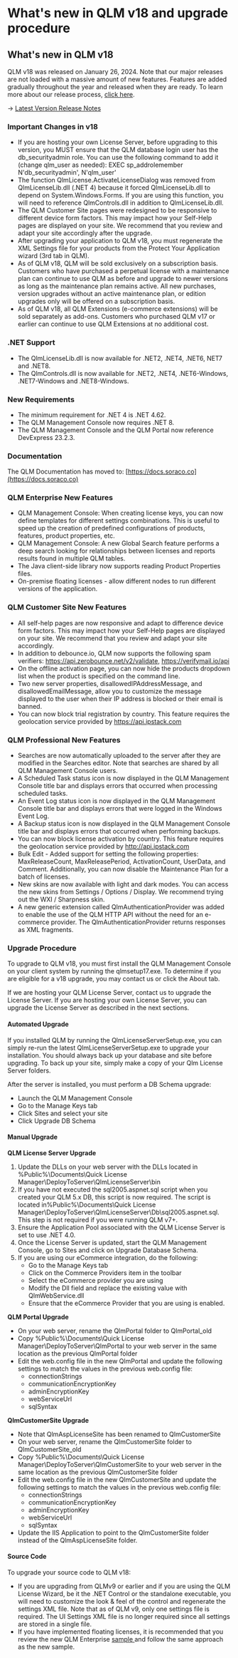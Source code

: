 # What's new in QLM v18 and upgrade procedure

## What's new in QLM v18

QLM v18 was released on January 26, 2024. Note that our major releases are not loaded with a massive amount of new features. Features are added gradually throughout the year and released when they are ready. To learn more about our release process, [click here](https://docs.soraco.co/docs/blog/iterative-releases).

\-> [Latest Version Release Notes](https://soraco.co/products/qlm/ReleaseNotes.html)

### Important Changes in v18 <a href="#h_01h95qq4d75t05j62drs5q0gz6" id="h_01h95qq4d75t05j62drs5q0gz6"></a>

* If you are hosting your own License Server, before upgrading to this version, you MUST ensure that the QLM database login user has the db\_securityadmin role. You can use the following command to add it (change qlm\_user as needed): EXEC sp\_addrolemember N'db\_securityadmin', N'qlm\_user'
* The function QlmLicense.ActivateLicenseDialog was removed from QlmLicenseLib.dll (.NET 4) because it forced QlmLicenseLib.dll to depend on System.Windows.Forms. If you are using this function, you will need to reference QlmControls.dll in addition to QlmLicenseLib.dll.
* The QLM Customer Site pages were redesigned to be responsive to different device form factors. This may impact how your Self-Help pages are displayed on your site. We recommend that you review and adapt your site accordingly after the upgrade.
* After upgrading your application to QLM v18, you must regenerate the XML Settings file for your products from the Protect Your Application wizard (3rd tab in QLM).
* As of QLM v18, QLM will be sold exclusively on a subscription basis. Customers who have purchased a perpetual license with a maintenance plan can continue to use QLM as before and upgrade to newer versions as long as the maintenance plan remains active. All new purchases, version upgrades without an active maintenance plan, or edition upgrades only will be offered on a subscription basis.
* As of QLM v18, all QLM Extensions (e-commerce extensions) will be sold separately as add-ons. Customers who purchased QLM v17 or earlier can continue to use QLM Extensions at no additional cost.

### .NET Support

* The QlmLicenseLib.dll is now available for .NET2, .NET4, .NET6, NET7 and .NET8.
* The QlmControls.dll is now available for .NET2, .NET4, .NET6-Windows, .NET7-Windows and .NET8-Windows.

### New Requirements

* The minimum requirement for .NET 4 is .NET 4.62.
* The QLM Management Console now requires .NET 8.
* The QLM Management Console and the QLM Portal now reference DevExpress 23.2.3.

### Documentation

The QLM Documentation has moved to: [https://docs.soraco.co](https://docs.soraco.co)

### QLM Enterprise New Features

* QLM Management Console: When creating license keys, you can now define templates for different settings combinations. This is useful to speed up the creation of predefined configurations of products, features, product properties, etc.
* QLM Management Console: A new Global Search feature performs a deep search looking for relationships between licenses and reports results found in multiple QLM tables.
* The Java client-side library now supports reading Product Properties files.
* On-premise floating licenses - allow different nodes to run different versions of the application.

### QLM Customer Site New Features

* All self-help pages are now responsive and adapt to difference device form factors. This may impact how your Self-Help pages are displayed on your site. We recommend that you review and adapt your site accordingly.
* In addition to debounce.io, QLM now supports the following spam verifiers: https://api.zerobounce.net/v2/validate, https://verifymail.io/api
* On the offline activation page, you can now hide the products dropdown list when the product is specified on the command line.
* Two new server properties, disallowedIPAddressMessage, and disallowedEmailMessage, allow you to customize the message displayed to the user when their IP address is blocked or their email is banned.
* You can now block trial registration by country. This feature requires the geolocation service provided by https://api.ipstack.com

### QLM Professional New Features

* Searches are now automatically uploaded to the server after they are modified in the Searches editor. Note that searches are shared by all QLM Management Console users.
* A Scheduled Task status icon is now displayed in the QLM Management Console title bar and displays errors that occurred when processing scheduled tasks.
* An Event Log status icon is now displayed in the QLM Management Console title bar and displays errors that were logged in the Windows Event Log.
* A Backup status icon is now displayed in the QLM Management Console title bar and displays errors that occurred when performing backups.
* You can now block license activation by country. This feature requires the geolocation service provided by http://api.ipstack.com
* Bulk Edit - Added support for setting the following properties: MaxReleaseCount, MaxReleasePeriod, ActivationCount, UserData, and Comment. Additionally, you can now disable the Maintenance Plan for a batch of licenses.
* New skins are now available with light and dark modes. You can access the new skins from Settings / Options / Display. We recommend trying out the WXI / Sharpness skin.
* A new generic extension called QlmAuthenticationProvider was added to enable the use of the QLM HTTP API without the need for an e-commerce provider. The QlmAuthenticationProvider returns responses as XML fragments.

### Upgrade Procedure

To upgrade to QLM v18, you must first install the QLM Management Console on your client system by running the qlmsetup17.exe. To determine if you are eligible for a v18 upgrade, you may contact us or click the About tab.

If we are hosting your QLM License Server, contact us to upgrade the License Server. If you are hosting your own License Server, you can upgrade the License Server as described in the next sections.

#### Automated Upgrade

If you installed QLM by running the QlmLicenseServerSetup.exe, you can simply re-run the latest QlmLicenseServerSetup.exe to upgrade your installation. You should always back up your database and site before upgrading. To back up your site, simply make a copy of your Qlm License Server folders.

After the server is installed, you must perform a DB Schema upgrade:

* Launch the QLM Management Console
* Go to the Manage Keys tab
* Click Sites and select your site
* Click Upgrade DB Schema

#### Manual Upgrade

**QLM License Server Upgrade**

1. Update the DLLs on your web server with the DLLs located in %Public%\Documents\Quick License Manager\DeployToServer\QlmLicenseServer\bin
2. If you have not executed the sql2005.aspnet.sql script when you created your QLM 5.x DB, this script is now required. The script is located in%Public%\Documents\Quick License Manager\DeployToServer\QlmLicenseServer\Db\sql2005.aspnet.sql. This step is not required if you were running QLM v7+.
3. Ensure the Application Pool associated with the QLM License Server is set to use .NET 4.0.
4. Once the License Server is updated, start the QLM Management Console, go to Sites and click on Upgrade Database Schema.
5. If you are using our eCommerce integration, do the following:
   * Go to the Manage Keys tab
   * Click on the Commerce Providers item in the toolbar
   * Select the eCommerce provider you are using
   * Modify the Dll field and replace the existing value with QlmWebService.dll
   * Ensure that the eCommerce Provider that you are using is enabled.

**QLM Portal Upgrade**

* On your web server, rename the QlmPortal folder to QlmPortal\_old
* Copy %Public%\Documents\Quick License Manager\DeployToServer\QlmPortal to your web server in the same location as the previous QlmPortal folder
* Edit the web.config file in the new QlmPortal and update the following settings to match the values in the previous web.config file:
  * connectionStrings
  * communicationEncryptionKey
  * adminEncryptionKey
  * webServiceUrl
  * sqlSyntax

**QlmCustomerSite Upgrade**

* Note that QlmAspLicenseSite has been renamed to QlmCustomerSite
* On your web server, rename the QlmCustomerSite folder to QlmCustomerSite\_old
* Copy %Public%\Documents\Quick License Manager\DeployToServer\QlmCustomerSite to your web server in the same location as the previous QlmCustomerSite folder
* Edit the web.config file in the new QlmCustomerSite and update the following settings to match the values in the previous web.config file:
  * connectionStrings
  * communicationEncryptionKey
  * adminEncryptionKey
  * webServiceUrl
  * sqlSyntax
* Update the IIS Application to point to the QlmCustomerSite folder instead of the QlmAspLicenseSite folder.

#### Source Code

To upgrade your source code to QLM v18:

* If you are upgrading from QLMv9 or earlier and if you are using the QLM License Wizard, be it the .NET Control or the standalone executable, you will need to customize the look & feel of the control and regenerate the settings XML file. Note that as of QLM v9, only one settings file is required. The UI Settings XML file is no longer required since all settings are stored in a single file.
* If you have implemented floating licenses, it is recommended that you review the new QLM Enterprise [sample ](https://docs.soraco.co/docs/step-by-step-guides/how-to-support-floating-and-node-locked-licences-in-the-same-app)and follow the same approach as the new sample.
